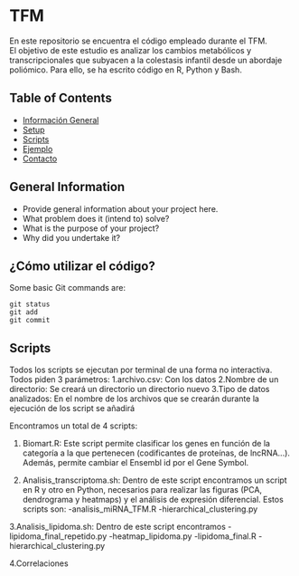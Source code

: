 # TFM
En este repositorio se encuentra el código empleado durante el TFM.\
El objetivo de este estudio es analizar los cambios metabólicos y transcripcionales que subyacen a la colestasis infantil desde un abordaje poliómico. Para ello, se ha escrito código en R, Python y Bash. 

## Table of Contents
* [Información General](#general-information)
* [Setup](#Setup)
* [Scripts](#features)
* [Ejemplo](#technologies-used)
* [Contacto](#contacto)

## General Information
- Provide general information about your project here.
- What problem does it (intend to) solve?
- What is the purpose of your project?
- Why did you undertake it?
<!-- You don't have to answer all the questions - just the ones relevant to your project. -->

## ¿Cómo utilizar el código?
Some basic Git commands are:
```
git status
git add
git commit
```
## Scripts
Todos los scripts se ejecutan por terminal de una forma no interactiva.
Todos piden 3 parámetros:
1.archivo.csv: Con los datos
2.Nombre de un directorio: Se creará un directorio un directorio nuevo
3.Tipo de datos analizados: En el nombre de los archivos que se crearán durante la ejecución de los script se añadirá

Encontramos un total de 4 scripts:

1. Biomart.R: Este script permite clasificar los genes en función de la categoría a la que pertenecen (codificantes de proteínas, de lncRNA...). Además, permite cambiar el Ensembl id por el Gene Symbol. 

2. Analisis_transcriptoma.sh: Dentro de este script encontramos un script en R y otro en Python, necesarios para realizar las figuras (PCA, dendrograma y heatmaps) y el análisis de expresión diferencial. Estos scripts son:
  -analisis_miRNA_TFM.R
  -hierarchical_clustering.py
  
3.Analisis_lipidoma.sh: Dentro de este script encontramos 
  -lipidoma_final_repetido.py
  -heatmap_lipidoma.py
  -lipidoma_final.R
  -hierarchical_clustering.py
  
4.Correlaciones
 


